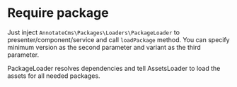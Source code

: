 Require package
===============

Just inject `AnnotateCms\Packages\Loaders\PackageLoader` to presenter/component/service and call `loadPackage` method.
You can specify minimum version as the second parameter and variant as the third parameter.

PackageLoader resolves dependencies and tell AssetsLoader to load the assets for all needed packages.
